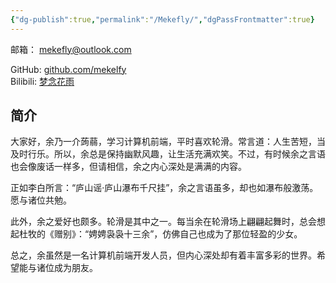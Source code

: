 ```yaml
---
{"dg-publish":true,"permalink":"/Mekefly/","dgPassFrontmatter":true}
---
```


邮箱： mekefly@outlook.com 

GitHub: [github.com/mekelfy](https://github.com/mekefly)  
Bilibili: [梦念花雨](https://space.bilibili.com/316419619?spm_id_from=333.1007.0.0)

## 简介
大家好，余乃一介蒟蒻，学习计算机前端，平时喜欢轮滑。常言道：人生苦短，当及时行乐。所以，余总是保持幽默风趣，让生活充满欢笑。不过，有时候余之言语也会像废话一样多，但请相信，余之内心深处是满满的内容。

正如李白所言：“庐山谣·庐山瀑布千尺挂”，余之言语虽多，却也如瀑布般激荡。愿与诸位共勉。

此外，余之爱好也颇多。轮滑是其中之一。每当余在轮滑场上翩翩起舞时，总会想起杜牧的《赠别》：“娉娉袅袅十三余”，仿佛自己也成为了那位轻盈的少女。

总之，余虽然是一名计算机前端开发人员，但内心深处却有着丰富多彩的世界。希望能与诸位成为朋友。

  